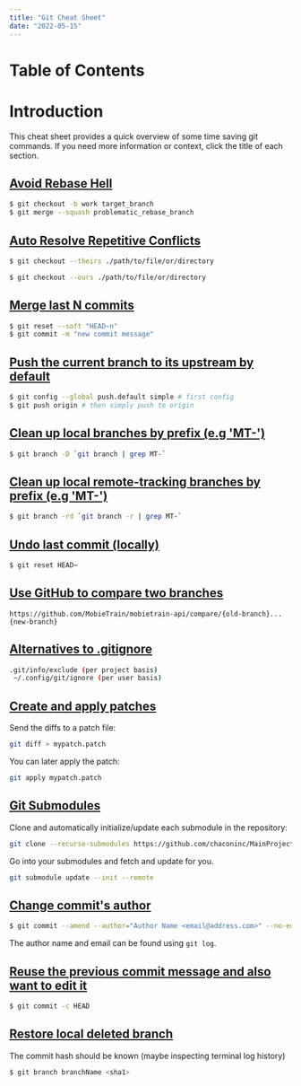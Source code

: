 ```yaml
---
title: "Git Cheat Sheet"
date: "2022-05-15"
---
```


# Table of Contents

# Introduction

This cheat sheet provides a quick overview of some time saving git commands. If you need more information or context, click the title of each section.

## [Avoid Rebase Hell](https://blog.oddbit.com/post/2019-06-17-avoid-rebase-hell-squashing-wi/)

```bash
$ git checkout -b work target_branch
$ git merge --squash problematic_rebase_branch
```

## [Auto Resolve Repetitive Conflicts](https://stackoverflow.com/questions/10697463/resolve-git-merge-conflicts-in-favor-of-their-changes-during-a-pull)

```bash
$ git checkout --theirs ./path/to/file/or/directory
```
```bash
$ git checkout --ours ./path/to/file/or/directory
```

## [Merge last N commits](https://stackoverflow.com/questions/5189560/how-do-i-squash-my-last-n-commits-together)

```bash
$ git reset --soft "HEAD~n"
$ git commit -m "new commit message"
```

## [Push the current branch to its upstream by default](https://stackoverflow.com/questions/948354/default-behavior-of-git-push-without-a-branch-specified)

```bash
$ git config --global push.default simple # first config
$ git push origin # then simply push to origin
```

## [Clean up local branches by prefix (e.g 'MT-')](https://git-scm.com/docs/git-branch#_options)

```bash
$ git branch -D `git branch | grep MT-`
```

## [Clean up local remote-tracking branches by prefix (e.g 'MT-')](https://git-scm.com/docs/git-branch#_options)

```bash
$ git branch -rd `git branch -r | grep MT-`
```

## [Undo last commit (locally)](https://git-scm.com/docs/git-reset)

```bash
$ git reset HEAD~ 
```

## [Use GitHub to compare two branches](https://docs.github.com/en/pull-requests/committing-changes-to-your-project/viewing-and-comparing-commits/comparing-commits)

```text
https://github.com/MobieTrain/mobietrain-api/compare/{old-branch}...{new-branch}
```

## [Alternatives to .gitignore](https://stackoverflow.com/questions/4287906/something-like-gitignore-but-not-git-ignore)

```bash
.git/info/exclude (per project basis)
 ~/.config/git/ignore (per user basis)
```

## [Create and apply patches](https://stackoverflow.com/questions/5159185/create-a-git-patch-from-the-uncommitted-changes-in-the-current-working-directory)

Send the diffs to a patch file:
```bash
git diff > mypatch.patch
```

You can later apply the patch:
```bash
git apply mypatch.patch
```

## [Git Submodules](https://git-scm.com/book/en/v2/Git-Tools-Submodules)

Clone and automatically initialize/update each submodule in the repository:
```bash
git clone --recurse-submodules https://github.com/chaconinc/MainProject
```

Go into your submodules and fetch and update for you.
```bash
git submodule update --init --remote
```

## [Change commit's author](https://stackoverflow.com/questions/3042437/how-can-i-change-the-commit-author-for-a-single-commit)

```bash
$ git commit --amend --author="Author Name <email@address.com>" --no-edit
```

The author name and email can be found using `git log`.

## [Reuse the previous commit message and also want to edit it](https://git-scm.com/docs/git-commit#Documentation/git-commit.txt--cltcommitgt)

```bash
$ git commit -c HEAD
```

## [Restore local deleted branch](https://stackoverflow.com/a/4025983)

The commit hash should be known (maybe inspecting terminal log history)
```bash
$ git branch branchName <sha1>
```